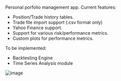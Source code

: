 Personal porfolio management app. Current features:

- Position/Trade history tables.
- Trade file import support (.csv format only) 
- Yahoo Finance support.
- Support for various risk/performance metrics.
- Custom plots for performance metrics.

To be implemented:

- Backtesting Engine
- Time Series Analysis module

![image](https://github.com/Kr0san/Quantango/assets/7644923/804d83b8-5cd1-4b4c-86a9-71e6b5509eb2)
